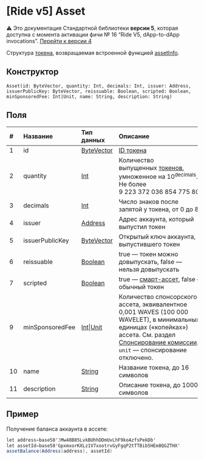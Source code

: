 # [Ride v5] Asset

:warning: Это документация Стандартной библиотеки **версии 5**, которая доступна с момента активации фичи №&nbsp;16 “Ride V5, dApp-to-dApp invocations”. [Перейти к&nbsp;версии&nbsp;4](/ru/ride/structures/common-structures/asset)

Структура [токена](/ru/blockchain/token/), возвращаемая встроенной функцией [assetInfo](/ru/ride/v5/functions/built-in-functions/blockchain-functions#assetinfo).

## Конструктор

``` ride
Asset(id: ByteVector, quantity: Int, decimals: Int, issuer: Address, issuerPublicKey: ByteVector, reissuable: Boolean, scripted: Boolean, minSponsoredFee: Int|Unit, name: String, description: String)
```

## Поля

|   #   | Название | Тип данных | Описание |
| :--- | :--- | :--- | :--- |
| 1 | id | [ByteVector](/ru/ride/v5/data-types/byte-vector) | [ID токена](/ru/blockchain/token/token-id)
| 2 | quantity | [Int](/ru/ride/v5/data-types/int) | Количество выпущенных [токенов](/ru/blockchain/token/), умноженное на 10<sup>decimals</sup>. Не более 9&nbsp;223&nbsp;372&nbsp;036&nbsp;854&nbsp;775&nbsp;806 |
| 3 | decimals | [Int](/ru/ride/v5/data-types/int) | Число знаков после запятой у токена, от 0 до 8 |
| 4 | issuer | [Address](/ru/ride/v5/structures/common-structures/address) | Адрес аккаунта, который выпустил токен |
| 5 | issuerPublicKey | [ByteVector](/ru/ride/v5/data-types/byte-vector) | Открытый ключ аккаунта, выпустившего токен |
| 6 | reissuable | [Boolean](/ru/ride/v5/data-types/boolean) | true — токен можно довыпускать, false — нельзя довыпускать |
| 7 | scripted | [Boolean](/ru/ride/v5/data-types/boolean) | true — [смарт-ассет](/ru/blockchain/token/smart-asset), false — обычный токен |
| 9 | minSponsoredFee | [Int](/ru/ride/v5/data-types/int)&#124;[Unit](/ru/ride/v5/data-types/unit) | Количество спонсорского ассета, эквивалентное 0,001 WAVES (100&nbsp;000 WAVELET), в минимальных единицах («копейках») ассета. См. раздел [Спонсирование комиссии](/ru/blockchain/waves-protocol/sponsored-fee).<br>`unit` — спонсирование отключено. |
| 10 | name | [String](/ru/ride/v5/data-types/string) | Название токена, до 16 символов |
| 11 | description | [String](/ru/ride/v5/data-types/string) | Описание токена, до 1000 символов |

## Пример

Получение баланса аккаунта в ассете:

```scala
let address=base58'3Mw48B85LvkBUhhDDmUvLhF9koAzfsPekDb'
let assetId=base58'GpxmxorKXLz1V7xootrvGyFgqP2tTTBib5HEm8QGZTHX'
assetBalance(Address(address), assetId)
```
